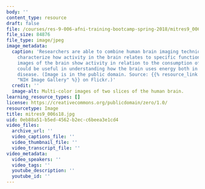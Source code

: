 ```yaml
---
body: ''
content_type: resource
draft: false
file: /courses/res-9-006-afni-training-bootcamp-spring-2018/mitres9_006s18.jpg
file_size: 84876
file_type: image/jpeg
image_metadata:
  caption: 'Researchers are able to combine human brain imaging techniques to better
    characterize how activity in the brain relates to specific functions. The side-by-side
    images of the brain show activity in relation to the consumption of glucose, which
    could be useful in understanding how the brain uses energy both in health and
    disease. (Image is in the public domain. Source: {{% resource_link "19eecf89-e630-4201-9017-447e8e2fdd76"
    "NIH Image Gallery" %}} on Flickr.)'
  credit: ''
  image-alt: Multi-color images of two slices of the human brain.
learning_resource_types: []
license: https://creativecommons.org/publicdomain/zero/1.0/
resourcetype: Image
title: mitres9_006s18.jpg
uid: 0eb88a51-b5ed-4562-b2ec-c6beea3e1cd4
video_files:
  archive_url: ''
  video_captions_file: ''
  video_thumbnail_file: ''
  video_transcript_file: ''
video_metadata:
  video_speakers: ''
  video_tags: ''
  youtube_description: ''
  youtube_id: ''
---
```

